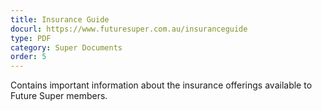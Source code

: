```yaml
---
title: Insurance Guide
docurl: https://www.futuresuper.com.au/insuranceguide
type: PDF
category: Super Documents
order: 5
---
```


Contains important information about the insurance offerings available to Future Super members.
